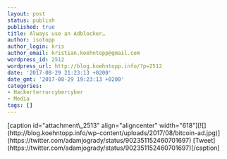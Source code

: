 ```yaml
---
layout: post
status: publish
published: true
title: Always use an Adblocker…
author: isotopp
author_login: kris
author_email: kristian.koehntopp@gmail.com
wordpress_id: 2512
wordpress_url: http://blog.koehntopp.info/?p=2512
date: '2017-08-29 21:23:13 +0200'
date_gmt: '2017-08-29 19:23:13 +0200'
categories:
- Hackerterrorcybercyber
- Media
tags: []
---
```

<p>[caption id="attachment\_2513" align="aligncenter" width="618"][![](http://blog.koehntopp.info/wp-content/uploads/2017/08/bitcoin-ad.jpg)](https://twitter.com/adamjogrady/status/902351152460701697) [Tweet](https://twitter.com/adamjogrady/status/902351152460701697)[/caption]</p>
